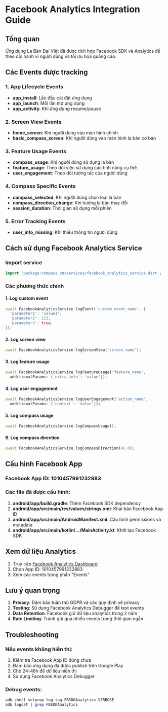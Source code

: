 # Facebook Analytics Integration Guide

## Tổng quan
Ứng dụng La Bàn Đại Việt đã được tích hợp Facebook SDK và Analytics để theo dõi hành vi người dùng và tối ưu hóa quảng cáo.

## Các Events được tracking

### 1. App Lifecycle Events
- **app_install**: Lần đầu cài đặt ứng dụng
- **app_launch**: Mỗi lần mở ứng dụng
- **app_activity**: Khi ứng dụng resume/pause

### 2. Screen View Events
- **home_screen**: Khi người dùng vào màn hình chính
- **basic_compass_screen**: Khi người dùng vào màn hình la bàn cơ bản

### 3. Feature Usage Events
- **compass_usage**: Khi người dùng sử dụng la bàn
- **feature_usage**: Theo dõi việc sử dụng các tính năng cụ thể
- **user_engagement**: Theo dõi tương tác của người dùng

### 4. Compass Specific Events
- **compass_selected**: Khi người dùng chọn loại la bàn
- **compass_direction_change**: Khi hướng la bàn thay đổi
- **session_duration**: Thời gian sử dụng mỗi phiên

### 5. Error Tracking Events
- **user_info_missing**: Khi thiếu thông tin người dùng

## Cách sử dụng Facebook Analytics Service

### Import service
```dart
import 'package:compass_vn/services/facebook_analytics_service.dart';
```

### Các phương thức chính

#### 1. Log custom event
```dart
await FacebookAnalyticsService.logEvent('custom_event_name', {
  'parameter1': 'value1',
  'parameter2': 123,
  'parameter3': true,
});
```

#### 2. Log screen view
```dart
await FacebookAnalyticsService.logScreenView('screen_name');
```

#### 3. Log feature usage
```dart
await FacebookAnalyticsService.logFeatureUsage('feature_name', 
  additionalParams: {'extra_info': 'value'});
```

#### 4. Log user engagement
```dart
await FacebookAnalyticsService.logUserEngagement('action_name',
  additionalParams: {'context': 'value'});
```

#### 5. Log compass usage
```dart
await FacebookAnalyticsService.logCompassUsage();
```

#### 6. Log compass direction
```dart
await FacebookAnalyticsService.logCompassDirection(45.0);
```

## Cấu hình Facebook App

### Facebook App ID: 1010457991232883

### Các file đã được cấu hình:
1. **android/app/build.gradle**: Thêm Facebook SDK dependency
2. **android/app/src/main/res/values/strings.xml**: Khai báo Facebook App ID
3. **android/app/src/main/AndroidManifest.xml**: Cấu hình permissions và metadata
4. **android/app/src/main/kotlin/.../MainActivity.kt**: Khởi tạo Facebook SDK

## Xem dữ liệu Analytics

1. Truy cập [Facebook Analytics Dashboard](https://analytics.facebook.com/)
2. Chọn App ID: 1010457991232883
3. Xem các events trong phần "Events"

## Lưu ý quan trọng

1. **Privacy**: Đảm bảo tuân thủ GDPR và các quy định về privacy
2. **Testing**: Sử dụng Facebook Analytics Debugger để test events
3. **Data Retention**: Facebook giữ dữ liệu analytics trong 2 năm
4. **Rate Limiting**: Tránh gửi quá nhiều events trong thời gian ngắn

## Troubleshooting

### Nếu events không hiển thị:
1. Kiểm tra Facebook App ID đúng chưa
2. Đảm bảo ứng dụng đã được publish trên Google Play
3. Chờ 24-48h để dữ liệu hiển thị
4. Sử dụng Facebook Analytics Debugger

### Debug events:
```bash
adb shell setprop log.tag.FBSDKAnalytics VERBOSE
adb logcat | grep FBSDKAnalytics
```
